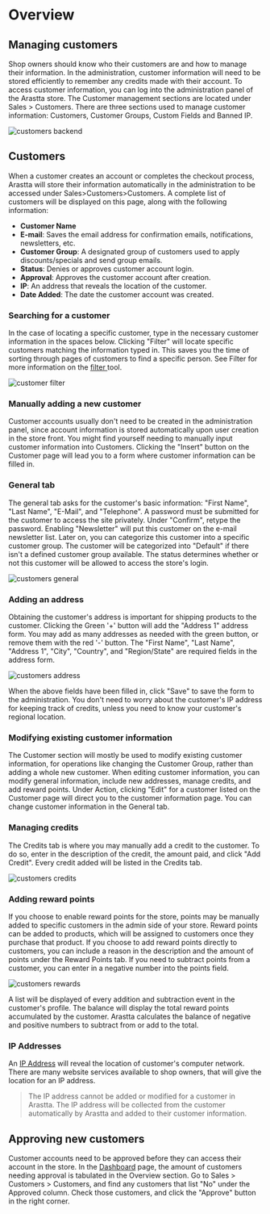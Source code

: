 Overview
=========

Managing customers
------------------

Shop owners should know who their customers are and how to manage their information. In the administration, customer information will need to be stored efficiently to remember any credits made with their account. To access customer information, you can log into the administration panel of the Arastta store. The Customer management sections are located under Sales > Customers. There are three sections used to manage customer information: Customers, Customer Groups, Custom Fields and Banned IP.

![customers backend](_images/customers.png)

Customers
---------

When a customer creates an account or completes the checkout process, Arastta will store their information automatically in the administration to be accessed under Sales>Customers>Customers. A complete list of customers will be displayed on this page, along with the following information:

- **Customer Name**
- **E-mail**: Saves the email address for confirmation emails, notifications, newsletters, etc.
- **Customer Group**: A designated group of customers used to apply discounts/specials and send group emails.
- **Status**: Denies or approves customer account login.
- **Approval**: Approves the customer account after creation.
- **IP**: An address that reveals the location of the customer.
- **Date Added**: The date the customer account was created.

### Searching for a customer

In the case of locating a specific customer, type in the necessary customer information in the spaces below. Clicking "Filter" will locate specific customers matching the information typed in. This saves you the time of sorting through pages of customers to find a specific person. See Filter for more information on the [filter ](docs/user-manual/catalog/filters)tool.

![customer filter](_images/customers-1.png)

### Manually adding a new customer

Customer accounts usually don't need to be created in the administration panel, since account information is stored automatically upon user creation in the store front. You might find yourself needing to manually input customer information into Customers. Clicking the "Insert" button on the Customer page will lead you to a form where customer information can be filled in.

### General tab

The general tab asks for the customer's basic information: "First Name", "Last Name", "E-Mail", and "Telephone". A password must be submitted for the customer to access the site privately. Under "Confirm", retype the password. Enabling "Newsletter" will put this customer on the e-mail newsletter list. Later on, you can categorize this customer into a specific customer group. The customer will be categorized into "Default" if there isn't a defined customer group available. The status determines whether or not this customer will be allowed to access the store's login.

![customers general](_images/customers-2.png)

### Adding an address

Obtaining the customer's address is important for shipping products to the customer. Clicking the Green '+' button will add the "Address 1" address form. You may add as many addresses as needed with the green button, or remove them with the red '-' button. The "First Name", "Last Name", "Address 1", "City", "Country", and "Region/State" are required fields in the address form.

![customers address](_images/customers-3.png)

When the above fields have been filled in, click "Save" to save the form to the administration. You don't need to worry about the customer's IP address for keeping track of credits, unless you need to know your customer's regional location.

### Modifying existing customer information

The Customer section will mostly be used to modify existing customer information, for operations like changing the Customer Group, rather than adding a whole new customer. When editing customer information, you can modify general information, include new addresses, manage credits, and add reward points. Under Action, clicking "Edit" for a customer listed on the Customer page will direct you to the customer information page. You can change customer information in the General tab.

### Managing credits

The Credits tab is where you may manually add a credit to the customer. To do so, enter in the description of the credit, the amount paid, and click "Add Credit". Every credit added will be listed in the Credits tab.

![customers credits](_images/customers-4.png)

### Adding reward points

If you choose to enable reward points for the store, points may be manually added to specific customers in the admin side of your store. Reward points can be added to products, which will be assigned to customers once they purchase that product. If you choose to add reward points directly to customers, you can include a reason in the description and the amount of points under the Reward Points tab. If you need to subtract points from a customer, you can enter in a negative number into the points field.

![customers rewards](_images/customers-5.png)

A list will be displayed of every addition and subtraction event in the customer's profile. The balance will display the total reward points accumulated by the customer. Arastta calculates the balance of negative and positive numbers to subtract from or add to the total.

### IP Addresses

An [IP Address](http://en.wikipedia.org/wiki/IP_address) will reveal the location of customer's computer network. There are many website services available to shop owners, that will give the location for an IP address.

> The IP address cannot be added or modified for a customer in Arastta. The IP address will be collected from the customer automatically by Arastta and added to their customer information.

Approving new customers
-----------------------

Customer accounts need to be approved before they can access their account in the store. In the [Dashboard](docs/user-manual/admin/overview/) page, the amount of customers needing approval is tabulated in the Overview section. Go to Sales > Customers > Customers, and find any customers that list "No" under the Approved column. Check those customers, and click the "Approve" button in the right corner.

